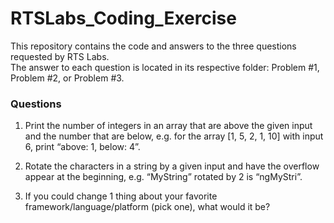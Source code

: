 # RTSLabs_Coding_Exercise
This repository contains the code and answers to the three questions requested by RTS Labs. </br>
The answer to each question is located in its respective folder: Problem #1, Problem #2, or Problem #3.

### Questions
1. Print the number of integers in an array that are above the given input and the number that are below, e.g. for the array [1, 5, 2, 1, 10] with input 6, print “above: 1, below: 4”.

2. Rotate the characters in a string by a given input and have the overflow appear at the beginning, e.g. “MyString” rotated by 2 is “ngMyStri”.

3. If you could change 1 thing about your favorite framework/language/platform (pick one), what would it be?
